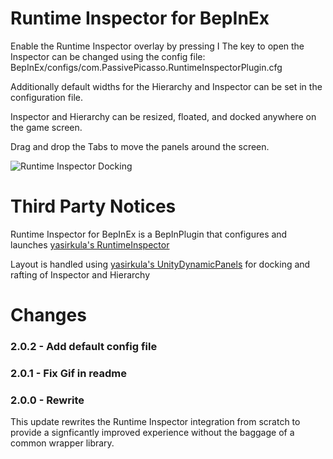 # Runtime Inspector for BepInEx

Enable the Runtime Inspector overlay by pressing I
The key to open the Inspector can be changed using the config file: BepInEx/configs/com.PassivePicasso.RuntimeInspectorPlugin.cfg

Additionally default widths for the Hierarchy and Inspector can be set in the configuration file.

Inspector and Hierarchy can be resized, floated, and docked anywhere on the game screen.

Drag and drop the Tabs to move the panels around the screen.

![Runtime Inspector Docking](https://i.imgur.com/VCqxz0M.gif)

# Third Party Notices

Runtime Inspector for BepInEx is a BepInPlugin that configures and launches [yasirkula's RuntimeInspector](https://github.com/yasirkula/UnityRuntimeInspector)

Layout is handled using [yasirkula's UnityDynamicPanels](https://github.com/yasirkula/UnityDynamicPanels) for docking and rafting of Inspector and Hierarchy

# Changes

### 2.0.2 - Add default config file

### 2.0.1 - Fix Gif in readme

### 2.0.0 - Rewrite

This update rewrites the Runtime Inspector integration from scratch to provide a signficantly improved experience without the baggage of a common wrapper library.